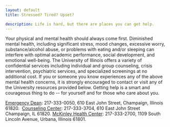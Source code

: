 ```yaml
---
layout: default
title: Stressed? Tired? Upset?

description: Life is hard, but there are places you can get help. 
---
```


Your physical and mental health should always come first. Diminished mental health, including significant stress, mood changes, excessive worry, substance/alcohol abuse, or problems with eating and/or sleeping can interfere with optimal academic performance, social development, and emotional well-being. The University of Illinois offers a variety of confidential services including individual and group counseling, crisis intervention, psychiatric services, and specialized screenings at no additional cost. If you or someone you know experiences any of the above mental health concerns, it is strongly encouraged to contact or visit any of the University resources provided below. Getting help is a smart and courageous thing to do -- for yourself and for those who care about you.

[Emergency Dean](https://odos.illinois.edu/community-of-care/emergency-dean/): 217-333-0050, 610 East John Street, Champaign, Illinois 61820.  
[Counseling Center](http://counselingcenter.illinois.edu/): 217-333-3704, 610 East John Street Champaign, IL 61820.
[McKinley Health Center](https://www.mckinley.illinois.edu/): 217-333-2700, 1109 South Lincoln Avenue, Urbana, Illinois 61801.